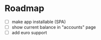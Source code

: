 # Roadmap
- [ ] make app installable (SPA)
- [ ] show current balance in "accounts" page
- [ ] add euro support
